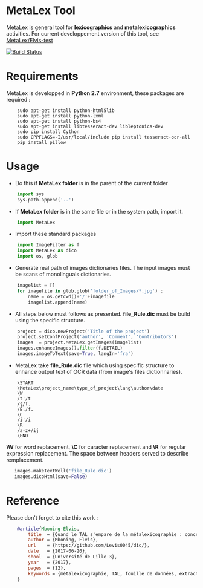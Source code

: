 # MetaLex Tool
MetaLex is general tool for **lexicographics** and **metalexicographics** activities.
For current developpement version of this tool, see [MetaLex/Elvis-test](https://github.com/Levis0045/dic/tree/Elvis-test)

[![Build Status](https://travis-ci.org/claroline/Distribution.svg?branch=master)](mteprojet.fr/MetaLex)

# Requirements
MetaLex is developped in **Python 2.7** environment, these packages are required :

```linux
    sudo apt-get install python-html5lib
    sudo apt-get install python-lxml
    sudo apt-get install python-bs4
    sudo apt-get install libtesseract-dev libleptonica-dev 
    sudo pip install Cython
    sudo CPPFLAGS=-I/usr/local/include pip install tesseract-ocr-all
    pip install pillow
```

# Usage

- Do this if **MetaLex folder** is in the parent of the current folder

```python
    import sys 
    sys.path.append('..')
```

- If **MetaLex folder** is in the same file or in the system path, import it.

```python
    import MetaLex
```

- Import these standard packages
```python
    import ImageFilter as f
    import MetaLex as dico
    import os, glob
``` 

- Generate real path of images dictionaries files. The input images must be scans of monolinguals dictionaries.

```python
    imagelist = []
    for imagefile in glob.glob('folder_of_Images/*.jpg') :
        name = os.getcwd()+'/'+imagefile
        imagelist.append(name)
```

- All steps below must follows as presented. **file_Rule.dic** must be build using the specific structure.

```python
    project = dico.newProject('Title of the project')
    project.setConfProject('author', 'Comment', 'Contributors')
    images  = project.MetaLex.getImages(imagelist)
    images.enhanceImages().filter(f.DETAIL)
    images.imageToText(save=True, langIn='fra')
```

- MetaLex take **file_Rule.dic** file which using  specific structure to enhance output text of OCR data (from image's files dictionnaries).

```
    \START
    \MetaLex\project_name\type_of_project\lang\author\date
    \W
    /t'/t
    /{/f.
    /E./f.
    \C
    /i'/i
    \R
    /a-z+/ij
    \END
```

**\W** for word replacement, **\C** for caracter replacement and **\R**  for regular expression replacement.
The space between headers served to describe remplacement.

```python
   images.makeTextWell('file_Rule.dic')
   images.dicoHtml(save=False)
```

# Reference

Please don't forget to cite this work :

```bibtex
    @article{Mboning-Elvis,
        title  = {Quand le TAL s'empare de la métalexicographie : conception d'un outil pour le métalexicographe},
        author = {Mboning, Elvis},
        url    = {https://github.com/Levis0045/dic/},
        date   = {2017-06-20},
        shool  = {Université de Lille 3},
        year   = {2017},
        pages  = {12},
        keywords = {métalexicographie, TAL, fouille de données, extraction d'information, lecture optique, lexicographie, Xmlisation, DTD}
    }
```


